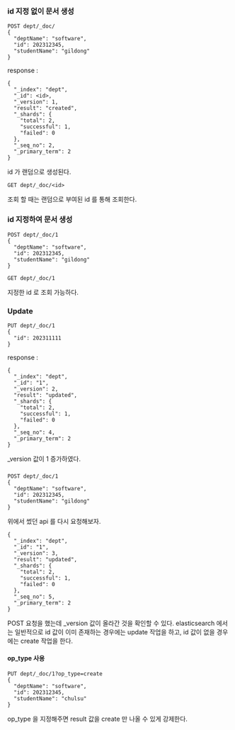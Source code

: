 ### id 지정 없이 문서 생성

```
POST dept/_doc/
{
  "deptName": "software",
  "id": 202312345,
  "studentName": "gildong"
}
```

response :

```
{
  "_index": "dept",
  "_id": <id>,
  "_version": 1,
  "result": "created",
  "_shards": {
    "total": 2,
    "successful": 1,
    "failed": 0
  },
  "_seq_no": 2,
  "_primary_term": 2
}
```

id 가 랜덤으로 생성된다.

```
GET dept/_doc/<id>
```

조회 할 때는 랜덤으로 부여된 id 를 통해 조회한다.

### id 지정하여 문서 생성

```
POST dept/_doc/1
{
  "deptName": "software",
  "id": 202312345,
  "studentName": "gildong"
}
```

```
GET dept/_doc/1
```

지정한 id 로 조회 가능하다.

### Update

```
PUT dept/_doc/1
{
  "id": 202311111
}
```

response :

```
{
  "_index": "dept",
  "_id": "1",
  "_version": 2,
  "result": "updated",
  "_shards": {
    "total": 2,
    "successful": 1,
    "failed": 0
  },
  "_seq_no": 4,
  "_primary_term": 2
}
```

_version 값이 1 증가하였다.

### 

```
POST dept/_doc/1
{
  "deptName": "software",
  "id": 202312345,
  "studentName": "gildong"
}
```

위에서 썼던 api 를 다시 요청해보자.

```
{
  "_index": "dept",
  "_id": "1",
  "_version": 3,
  "result": "updated",
  "_shards": {
    "total": 2,
    "successful": 1,
    "failed": 0
  },
  "_seq_no": 5,
  "_primary_term": 2
}
```

POST 요청을 했는데 _version 값이 올라간 것을 확인할 수 있다.
elasticsearch 에서는 일반적으로 id 값이 이미 존재하는 경우에는 update 작업을 하고, id 값이 없을 경우에는 create 작업을 한다.

#### op_type 사용

```
PUT dept/_doc/1?op_type=create
{
  "deptName": "software",
  "id": 202312345,
  "studentName": "chulsu"
}
```

op_type 을 지정해주면 result 값을 create 만 나올 수 있게 강제한다.
